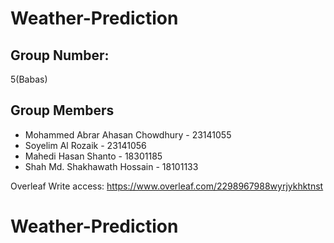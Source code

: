 # Weather-Prediction

## Group Number:
5(Babas)

## Group Members
- Mohammed Abrar Ahasan Chowdhury - 23141055
- Soyelim Al Rozaik - 23141056
- Mahedi Hasan Shanto - 18301185
- Shah Md. Shakhawath Hossain - 18101133

Overleaf Write access:
https://www.overleaf.com/2298967988wyrjykhktnst
# Weather-Prediction

